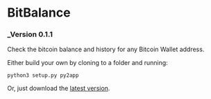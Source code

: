 # BitBalance
### _Version 0.1.1
Check the bitcoin balance and history for any Bitcoin Wallet address.

Either build your own by cloning to a folder and running:
```
python3 setup.py py2app
```

Or, just download the [latest version](https://github.com/jamesacampbell/BitBalance/finalversion.zip).
